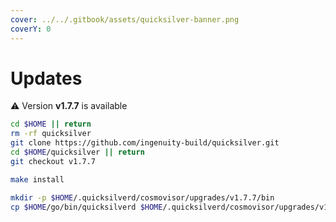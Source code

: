 ```yaml
---
cover: ../../.gitbook/assets/quicksilver-banner.png
coverY: 0
---
```


# Updates

⚠️ Version **v1.7.7** is available

```bash
cd $HOME || return
rm -rf quicksilver
git clone https://github.com/ingenuity-build/quicksilver.git
cd $HOME/quicksilver || return
git checkout v1.7.7

make install

mkdir -p $HOME/.quicksilverd/cosmovisor/upgrades/v1.7.7/bin
cp $HOME/go/bin/quicksilverd $HOME/.quicksilverd/cosmovisor/upgrades/v1.7.7/bin/
```
